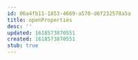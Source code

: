 ```yaml
---
id: 06a4fb11-1853-4669-a570-d6f232578a5a
title: openProperties
desc: ''
updated: 1618573870551
created: 1618573870551
stub: true
---
```


